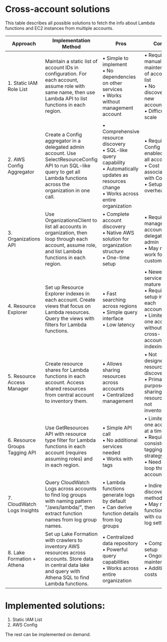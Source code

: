 # Cross-account solutions

This table describes all possible solutions to fetch the info about Lambda functions and EC2 instances from multiple accounts.

| Approach | Implementation Method | Pros | Cons | Complexity | Scalability | Permissions Required |
|----------|------------------------|------|------|------------|-------------|----------------------|
| 1. Static IAM Role List | Maintain a static list of account IDs in configuration. For each account, assume role with same name, then use Lambda API to list functions in each region. | • Simple to implement<br>• No dependencies on other services<br>• Works without management account | • Requires manual maintenance of account list<br>• No discovery of new accounts<br>• Difficult to scale | Low | Poor | • Cross-account IAM roles with Lambda:List* permissions |
| 2. AWS Config Aggregator | Create a Config aggregator in a delegated admin account. Use SelectResourceConfig API to run SQL-like query to get all Lambda functions across the organization in one call. | • Comprehensive resource discovery<br>• SQL-like query capability<br>• Automatically updates as resources change<br>• Works across entire organization | • Requires Config enabled in all accounts<br>• Cost associated with Config<br>• Setup overhead | Medium | Excellent | • Delegated administrator for Config<br>• Config recording enabled in all accounts |
| 3. Organizations API | Use OrganizationsClient to list all accounts in organization, then loop through each account, assume role, and list Lambda functions in each region. | • Complete account discovery<br>• Native AWS solution for organization structure<br>• One-time setup | • Requires management account or delegated admin<br>• May not work for all customers | Medium | Good | • Organizations API access<br>• Cross-account roles for Lambda functions |
| 4. Resource Explorer | Set up Resource Explorer indexes in each account. Create views that focus on Lambda resources. Query the views with filters for Lambda functions. | • Fast searching across regions<br>• Simple query interface<br>• Low latency | • Newer service, less mature<br>• Requires setup in each account<br>• Limited to one account without cross-account indexing | Medium | Medium | • Resource Explorer setup in each account<br>• Cross-account roles |
| 5. Resource Access Manager | Create resource shares for Lambda functions in each account. Access shared resources from central account to inventory them. | • Allows sharing resources across accounts<br>• Centralized management | • Not designed for resource discovery<br>• Primary purpose is sharing resources, not inventory | High | Poor | • RAM admin permissions<br>• Cross-account sharing setup |
| 6. Resource Groups Tagging API | Use GetResources API with resource type filter for Lambda functions in each account (requires assuming roles) and in each region. | • Simple API call<br>• No additional services needed<br>• Works with tags | • Limited to one account at a time<br>• Requires consistent tagging strategy<br>• Need to loop through accounts | Low | Good | • Tag:GetResources permission<br>• Cross-account roles |
| 7. CloudWatch Logs Insights | Query CloudWatch Logs across accounts to find log groups with naming pattern "/aws/lambda/", then extract function names from log group names. | • Lambda functions generate logs by default<br>• Can derive function details from log groups | • Indirect discovery method<br>• May miss functions with custom log settings | Medium | Medium | • CloudWatch Logs access<br>• Cross-account roles |
| 8. Lake Formation + Athena | Set up Lake Formation with crawlers to inventory AWS resources across accounts. Store data in central data lake and query with Athena SQL to find Lambda functions. | • Centralized data repository<br>• Powerful query capabilities<br>• Works across entire organization | • Complex setup<br>• Ongoing maintenance<br>• Additional costs | High | Excellent | • Lake Formation permissions<br>• Cross-account data catalog access |

# Implemented solutions:

1. Static IAM List
2. AWS Config

The rest can be implemented on demand.
